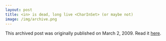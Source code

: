 ```yaml
---
layout: post
title: <in> is dead, long live <CharInSet> (or maybe not)
image: /img/archive.png
---
```

This archived post was originally published on March 2, 2009. Read it [here](/alex.ciobanu.org/index3961.html).
